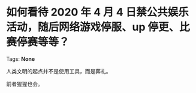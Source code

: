 # 如何看待 2020 年 4 月 4 日禁公共娱乐活动，随后网络游戏停服、up 停更、比赛停赛等等？

Tags: **None**

人类文明的起点并不是使用工具，而是葬礼。

前者猩猩也会。



